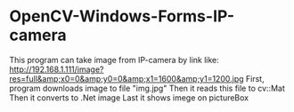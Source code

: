 OpenCV-Windows-Forms-IP-camera
==============================

This program can take image from IP-camera by link like: 
http://192.168.1.111/image?res=full&amp;x0=0&amp;y0=0&amp;x1=1600&amp;y1=1200.jpg 
First, program downloads image to file "img.jpg"
Then it reads this file to cv::Mat
Then it converts to .Net image
Last it shows imege on pictureBox
